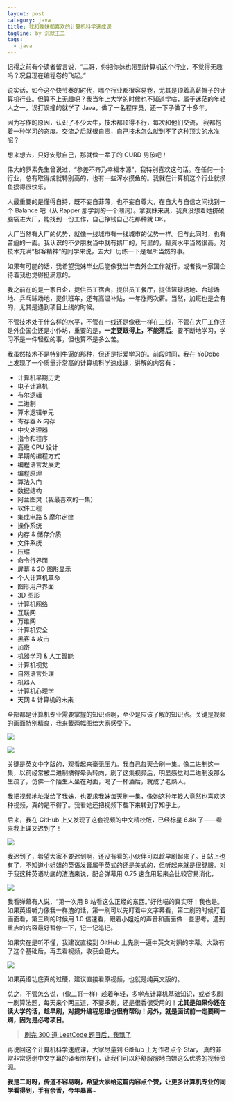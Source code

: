 ```yaml
---
layout: post
category: java
title: 我和我妹都喜欢的计算机科学速成课
tagline: by 沉默王二
tags: 
  - java
---
```


记得之前有个读者留言说，“二哥，你把你妹也带到计算机这个行业，不觉得无趣吗？况且现在编程卷的飞起。”

<!--more-->


说实话，如今这个快节奏的时代，哪个行业都很容易卷，尤其是顶着高薪帽子的计算机行业。但算不上无趣吧？我当年上大学的时候也不知道学啥，属于迷茫的年轻人之一，误打误撞的就学了 Java，做了一名程序员，还一下子做了十多年。

因为写作的原因，认识了不少大牛，技术都顶得不行，每次和他们交流， 我都抱着一种学习的态度。交流之后就很自责，自己技术怎么就到不了这种顶尖的水准呢？

想来想去，只好安慰自己，那就做一辈子的 CURD 男孩吧！

伟大的罗素先生曾说过，“参差不齐乃幸福本源”，我特别喜欢这句话。在任何一个行业，总有取得成就特别高的，也有一些浑水摸鱼的。我就在计算机这个行业就摸鱼摸得很快乐。

人最重要的是懂得自持，既不妄自菲薄，也不妄自尊大，在自大与自信之间找到一个 Balance 吧（从 Rapper 那学到的一个潮词）。拿我妹来说，我真没想着她挤破脑袋进大厂，能找到一份工作，自己挣钱自己花那种就 OK。

大厂当然有大厂的优势，就像一线城市有一线城市的优势一样。但与此同时，也有苦逼的一面。我认识的不少朋友当中就有鹅厂的，阿里的，薪资水平当然很高。对技术充满“极客精神”的同学来说，去大厂历练一下是理所当然的事。

如果有可能的话，我希望我妹毕业后能像我当年去外企工作就行。或者找一家国企待着我也觉得挺满意的。

我之前在的是一家日企，提供员工宿舍，提供员工餐厅，提供篮球场地、台球场地、乒乓球场地，提供班车，还有高温补贴，一年涨两次薪。当然，加班也是会有的，尤其是遇到项目上线的时候。

不管技术处于什么样的水平，不管在一线还是像我一样在三线，不管在大厂工作还是外企国企还是小作坊，重要的是，**一定要跟得上，不能落后**。要不断地学习，学习不是一件轻松的事，但也算不是多么苦。

我虽然技术不是特别牛逼的那种，但还是挺爱学习的。前段时间，我在 YoDobe 上发现了一个质量非常高的计算机科学速成课，讲解的内容有：

- 计算机早期历史
- 电子计算机
- 布尔逻辑
- 二进制
- 算术逻辑单元
- 寄存器 & 内存
- 中央处理器
- 指令和程序
- 高级 CPU 设计
- 早期的编程方式
- 编程语言发展史
- 编程原理
- 算法入门
- 数据结构
- 阿兰图灵（我最喜欢的一集）
- 软件工程
- 集成电路 & 摩尔定律
- 操作系统
- 内存 & 储存介质
- 文件系统
- 压缩
- 命令行界面
- 屏幕 & 2D 图形显示
- 个人计算机革命
- 图形用户界面
- 3D 图形
- 计算机网络
- 互联网
- 万维网
- 计算机安全
- 黑客 & 攻击
- 加密
- 机器学习 & 人工智能
- 计算机视觉
- 自然语言处理
- 机器人
- 计算机心理学
- 天网 & 计算机的未来

全部都是计算机专业需要掌握的知识点啊，至少是应该了解的知识点。关键是视频的画面特别精良，我来截两幅图给大家感受下。

![](http://www.itwanger.com/assets/images/2021/05/java-CS-01.png)

![](http://www.itwanger.com/assets/images/2021/05/java-CS-02.png)

关键是英文中字版的，观看起来毫无压力。我自己每天会刷一集。像二进制这一集，以前经常被二进制搞得晕头转向，刷了这集视频后，明显感觉对二进制没那么生疏了，仿佛一个陌生人坐在对面，喝了一杯酒后，就成了老熟人。

我把视频地址发给了我妹，也要求我妹每天刷一集，像她这种年轻人竟然也喜欢这种视频，真的是不得了。我看她还把视频下载下来转到了知乎上。

后来，我在 GitHub 上又发现了这套视频的中文精校版，已经标星 6.8k 了——看来我上课又迟到了！

![](http://www.itwanger.com/assets/images/2021/05/java-CS-03.png)

我迟到了，希望大家不要迟到啊，还没有看的小伙伴可以趁早刷起来了。B 站上也有了，不知道小姐姐的英语发音属于英式的还是美式的，但听起来就是很舒服。对于我这种英语功底的渣渣来说，配合弹幕用 0.75 速食用起来会比较容易消化，

![](http://www.itwanger.com/assets/images/2021/05/java-CS-04.png)

我看弹幕有人说，“第一次用 B 站看这么正经的东西。”好他喵的真实呀！我也是。如果英语听力像我一样渣的话，第一刷可以先盯着中文字幕看，第二刷的时候盯着画面看，第三刷的时候用 1.0 倍速看，跟着小姐姐的声音和画面做一些思考。遇到重点的内容最好暂停一下，记一记笔记。

如果实在是听不懂，我建议直接到 GitHub 上先刷一遍中英文对照的字幕。大致有了这个基础后，再去看视频，收获会更大。

![](http://www.itwanger.com/assets/images/2021/05/java-CS-05.png)

如果英语功底真的过硬，建议直接看原视频，也就是纯英文版的。

总之，不管怎么说，（像二哥一样）趁着年轻，多学点计算机基础知识，或者多刷一刷算法题，每天来个两三道，不要多刷，还是很香很受用的！**尤其是如果你还在读大学的话，趁早刷，对提升编程思维也很有帮助！另外，就是面试前一定要刷一刷，因为是必考项目**。

>[刷完 300 道 LeetCode 题目后，我飘了](https://mp.weixin.qq.com/s/sDLFMKCpstHslq7d6_Ascg)

再说回这个计算机科学速成课，大家尽量到 GitHub 上为作者点个 Star， 真的非常非常感谢中文字幕的译者朋友们，让我们可以舒舒服服地白嫖这么优秀的视频资源。

**我是二哥呀，传道不容易啊，希望大家给这篇内容点个赞，让更多计算机专业的同学看得到，手有余香，今年暴富**~